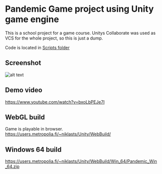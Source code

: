 # Pandemic Game project using Unity game engine
This is a school project for a game course. Unitys Collaborate was used as VCS for the whole project, so this is just a dump.

Code is located in [Scripts folder](https://github.com/Niklas-Seppala/unity-pandemic/tree/readme/Assets/Scripts)
<br>

## Screenshot
![alt text](https://users.metropolia.fi/~niklasts/Unity/vids/pandemic_pic.PNG)


## Demo video
https://www.youtube.com/watch?v=bxoLbPEJe7I


## WebGL build
Game is playable in browser.
<br>
https://users.metropolia.fi/~niklasts/Unity/WebBuild/

## Windows 64 build
https://users.metropolia.fi/~niklasts/Unity/WebBuild/Win_64/Pandemic_Win_64.zip

